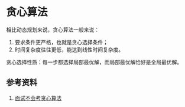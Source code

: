 # 贪心算法

相比动态规划来说，贪心算法一般来说：

1. 要求条件更严格，也就是贪心选择条件；
2. 时间复杂度往往更低，能达到线性时间复杂度。



贪心选择性质：每一步都选择局部最优解，而局部最优解恰好是全局最优解。


## 参考资料

1. [面试不会考贪心算法](https://mp.weixin.qq.com/s?__biz=MzU2OTUyNzk1NQ==&mid=2247491012&idx=1&sn=67846abd4e55d0b9b00aa98311ddc456)